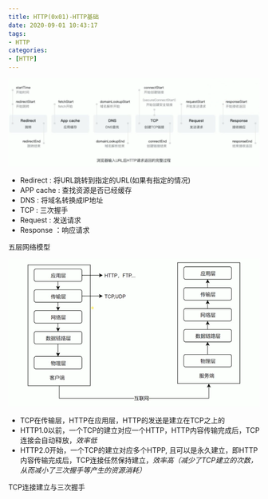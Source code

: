 ```yaml
---
title: HTTP(0x01)-HTTP基础
date: 2020-09-01 10:43:17
tags:
- HTTP
categories:
- [HTTP]
---
```










![image-20200916173624473](HTTP/image-20200916173624473.png)

* Redirect : 将URL跳转到指定的URL(如果有指定的情况)
* APP cache :  查找资源是否已经缓存
* DNS : 将域名转换成IP地址
* TCP :  三次握手
* Request : 发送请求
* Response ：响应请求



五层网络模型

![image-20200916174544942](HTTP/image-20200916174544942.png)

* TCP在传输层，HTTP在应用层，HTTP的发送是建立在TCP之上的
* HTTP1.0以前，一个TCP的建立对应一个HTTP，HTTP内容传输完成后，TCP连接会自动释放，*效率低*
* HTTP2.0开始，一个TCP的建立对应多个HTPP, 且可以是永久建立，即HTTP内容传输完成后，TCP连接任然保持建立，*效率高（减少了TCP建立的次数，从而减小了三次握手等产生的资源消耗）*



TCP连接建立与三次握手

